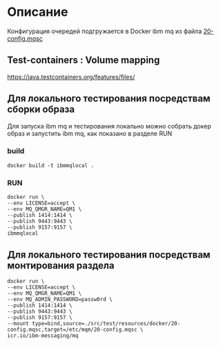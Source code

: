 # Описание
Конфигурация очередей подгружается в Docker ibm mq из файла [20-config.mqsc](20-config.mqsc)

## Test-containers : Volume mapping
https://java.testcontainers.org/features/files/

## Для локального тестирования посредствам сборки образа

Для запуска ibm mq и тестирования локально можно собрать докер образ
и запустить ibm mq, как показано в разделе RUN

### build
```
docker build -t ibmmqlocal . 
````
### RUN
````
docker run \
--env LICENSE=accept \
--env MQ_QMGR_NAME=QM1 \
--publish 1414:1414 \
--publish 9443:9443 \
--publish 9157:9157 \
ibmmqlocal
````

## Для локального тестирования посредствам монтирования раздела

```
docker run \
--env LICENSE=accept \
--env MQ_QMGR_NAME=QM1 \
--env MQ_ADMIN_PASSWORD=passw0rd \
--publish 1414:1414 \
--publish 9443:9443 \
--publish 9157:9157 \
--mount type=bind,source=./src/test/resources/docker/20-config.mqsc,target=/etc/mqm/20-config.mqsc \
icr.io/ibm-messaging/mq
```
